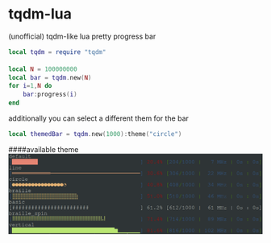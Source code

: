 # tqdm-lua
 (unofficial) tqdm-like lua pretty progress bar

```lua
local tqdm = require "tqdm"

local N = 100000000
local bar = tqdm.new(N)
for i=1,N do
	bar:progress(i)
end
```

additionally you can select a different them for the bar
```lua
local themedBar = tqdm.new(1000):theme("circle")
```
####available theme
![available theme](theme.png)
